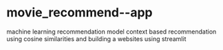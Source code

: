# movie_recommend--app
machine learning recommendation model
context based recommendation using cosine similarities and building a websites using streamlit
